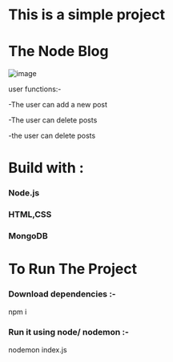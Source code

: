 # This is a simple project

# The Node Blog

![image](https://github.com/EtzioEjjo/TheNodeBlog/assets/59229723/eb3e8ac3-d8f3-4535-8b6d-0120a5b154c7)

user functions:-

-The user can add a new post

-The user can delete posts

-the user can delete posts

# Build with :

### Node.js

### HTML,CSS

### MongoDB


# To Run The Project

### Download dependencies :-

 npm i

### Run it using node/ nodemon :-

nodemon index.js




